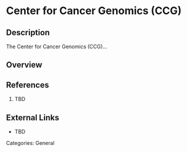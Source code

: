 # Center for Cancer Genomics (CCG) #
## Description ##
The Center for Cancer Genomics (CCG)...
## Overview ##
## References ##
1. TBD

## External Links ##
* TBD

Categories: General
